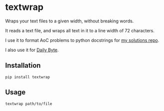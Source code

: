 # textwrap

Wraps your text files to a given width, without breaking words.

It reads a text file, and wraps all text in it to a line width of 72 characters.

I use it to format AoC problems to python docstrings for [my solutions repo][1].

I also use it for [Daily Byte][2].

## Installation

```console
pip install textwrap
```

## Usage

```console
textwrap path/to/file
```

[1]: https://github.com/tusharsadhwani/aoc2020
[2]: https://github.com/tusharsadhwani/daily_byte
